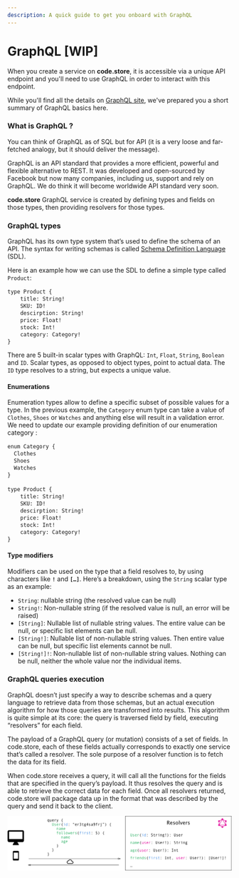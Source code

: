 ```yaml
---
description: A quick guide to get you onboard with GraphQL
---
```


# GraphQL \[WIP\]

When you create a service on **code.store**, it is accessible via a unique API endpoint and you'll need to use GraphQL in order to interact with this endpoint.

While you'll find all the details on [GraphQL site](https://graphql.org/), we've prepared you a short summary of GraphQL basics here.

### What is GraphQL ?

You can think of GraphQL as of SQL but for API \(it is a very loose and far-fetched analogy, but it should deliver the message\).

GraphQL is an API standard that provides a more efficient, powerful and flexible alternative to REST. It was developed and open-sourced by Facebook but now many companies, including us, support and rely on GraphQL. We do think it will become worldwide API standard very soon.

**code.store** GraphQL service is created by defining types and fields on those types, then providing resolvers for those types.

### GraphQL types

GraphQL has its own type system that’s used to define the schema of an API. The syntax for writing schemas is called [Schema Definition Language ](https://graphql.org/learn/schema/)\(SDL\).

Here is an example how we can use the SDL to define a simple type called `Product`:

```text
type Product { 
    title: String! 
    SKU: ID!
    descirption: String!
    price: Float!
    stock: Int!
    category: Category!
}
```

There are 5 built-in scalar types with GraphQL: `Int`, `Float`, `String`, `Boolean` and `ID`. Scalar types, as opposed to object types, point to actual data. The `ID` type resolves to a string, but expects a unique value.

#### Enumerations

Enumeration types allow to define a specific subset of possible values for a type. In the previous example, the `Category` enum type can take a value of `Clothes`, `Shoes` or `Watches` and anything else will result in a validation error.  We need to update our example providing definition of our enumeration category : 

```text
enum Category {
  Clothes
  Shoes
  Watches
}

type Product { 
    title: String! 
    SKU: ID!
    descirption: String!
    price: Float!
    stock: Int!
    category: Category!
}
```

#### Type modifiers

Modifiers can be used on the type that a field resolves to, by using characters like **`!`** and **`[…]`**. Here’s a breakdown, using the `String` scalar type as an example:

* `String`: nullable string \(the resolved value can be null\)
* `String!`: Non-nullable string \(if the resolved value is null, an error will be raised\) 
* `[String]`: Nullable list of nullable string values. The entire value can be null, or specific list elements can be null. 
* `[String!]`: Nullable list of non-nullable string values. Then entire value can be null, but specific list elements cannot be null. 
* `[String!]!`: Non-nullable list of non-nullable string values. Nothing can be null, neither the whole value nor the individual items. 

### GraphQL queries execution

GraphQL doesn’t just specify a way to describe schemas and a query language to retrieve data from those schemas, but an actual execution algorithm for how those queries are transformed into results. This algorithm is quite simple at its core: the query is traversed field by field, executing “resolvers” for each field.

The payload of a GraphQL query \(or mutation\) consists of a set of fields. In code.store, each of these fields actually corresponds to exactly one service that’s called a resolver. The sole purpose of a resolver function is to fetch the data for its field.

When code.store receives a query, it will call all the functions for the fields that are specified in the query’s payload. It thus resolves the query and is able to retrieve the correct data for each field. Once all resolvers returned, code.store will package data up in the format that was described by the query and send it back to the client.

![](../.gitbook/assets/image.png)





